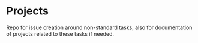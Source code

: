 # Projects
Repo for issue creation around non-standard tasks, also for documentation of projects related to these tasks if needed.
